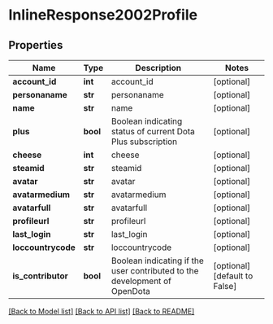 # InlineResponse2002Profile

## Properties
Name | Type | Description | Notes
------------ | ------------- | ------------- | -------------
**account_id** | **int** | account_id | [optional] 
**personaname** | **str** | personaname | [optional] 
**name** | **str** | name | [optional] 
**plus** | **bool** | Boolean indicating status of current Dota Plus subscription | [optional] 
**cheese** | **int** | cheese | [optional] 
**steamid** | **str** | steamid | [optional] 
**avatar** | **str** | avatar | [optional] 
**avatarmedium** | **str** | avatarmedium | [optional] 
**avatarfull** | **str** | avatarfull | [optional] 
**profileurl** | **str** | profileurl | [optional] 
**last_login** | **str** | last_login | [optional] 
**loccountrycode** | **str** | loccountrycode | [optional] 
**is_contributor** | **bool** | Boolean indicating if the user contributed to the development of OpenDota | [optional] [default to False]

[[Back to Model list]](../README.md#documentation-for-models) [[Back to API list]](../README.md#documentation-for-api-endpoints) [[Back to README]](../README.md)


